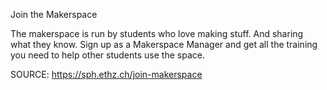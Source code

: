 Join the Makerspace

The makerspace is run by students who love making stuff. And sharing what they know. Sign up as a Makerspace Manager and get all the training you need to help other students use the space.



SOURCE: https://sph.ethz.ch/join-makerspace